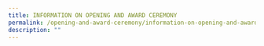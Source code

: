 ```yaml
---
title: INFORMATION ON OPENING AND AWARD CEREMONY
permalink: /opening-and-award-ceremony/information-on-opening-and-award-ceremony/
description: ""
---
```

